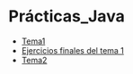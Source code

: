 # Prácticas_Java
* [Tema1]("https://github.com/Jesus-GR/practicas-java/tree/main/Tema1") 
* [Ejercicios finales del tema 1]("https://github.com/Jesus-GR/practicas-java/tree/main/Tema1/Ejercicios%20final%20tema")
* [Tema2](https://github.com/Jesus-GR/practicas-java/tree/main/Tema2)
